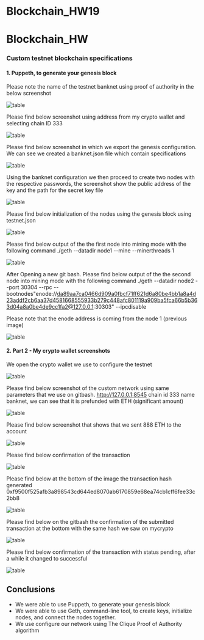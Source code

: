 # Blockchain_HW19

# Blockchain_HW

###  Custom testnet blockchain specifications 
#### 1. Puppeth, to generate your genesis block 

Please note the name of the testnet banknet using proof of authority in the below screenshot

![table](https://github.com/andreaovelar/Blockchain_HW18/blob/master/images/Capture.PNG "CLOSE")

Please find below screenshot using address from my crypto wallet and selecting chain ID 333

![table](https://github.com/andreaovelar/Blockchain_HW18/blob/master/images/Capture1.PNG "CLOSE")

Please find below screenshot in which we export the genesis configuration. We can see we created a banknet.json file which contain specifications

![table](https://github.com/andreaovelar/Blockchain_HW18/blob/master/images/Capture2.PNG "CLOSE")

Using the banknet configuration we then proceed to create two nodes with the respective passwords, the screenshot show the public address of the key and the path for the secret key file 

![table](https://github.com/andreaovelar/Blockchain_HW18/blob/master/images/Capture3.PNG "CLOSE")

Please find below initialization of the nodes using the genesis block using testnet.json

![table](https://github.com/andreaovelar/Blockchain_HW18/blob/master/images/Capture4.PNG "CLOSE")

Please find below output of the the first node into mining mode with the following command ./geth --datadir node1 --mine --minerthreads 1

![table](https://github.com/andreaovelar/Blockchain_HW18/blob/master/images/Capture55.PNG "CLOSE")

After Opening a new git bash. Please find below output of the the second node into mining mode with the following command ./geth --datadir node2 --port 30304 --rpc --bootnodes"enode://da89aa7ca0466d909a0fbcf71ff621d6a80be4bb1a8a4d23addf2cb6aa37d4581668555933b279c448afc801119a909ba5fca66b5b363d04a8a0be4de9cc1fa2@127.0.0.1:30303" --ipcdisable 

Please note that the enode address is coming from the node 1 (previous image)

![table](https://github.com/andreaovelar/Blockchain_HW18/blob/master/images/Capture6.PNG "CLOSE")


#### 2. Part 2 - My crypto wallet screenshots

We open the crypto wallet we use to configure the testnet

![table](https://github.com/andreaovelar/Blockchain_HW18/blob/master/images/Capture7.PNG "CLOSE")

Please find below screenshot of the custom network using same parameters that we use on gitbash. http://127.0.0.1:8545 chain id 333 name banknet, we can see that it is prefunded with ETH (significant amount)

![table](https://github.com/andreaovelar/Blockchain_HW18/blob/master/images/Capture8.PNG "CLOSE")

Please find below screenshot that shows that we sent 888 ETH to the account 

![table](https://github.com/andreaovelar/Blockchain_HW18/blob/master/images/Capture9.PNG "CLOSE")

Please find below confirmation of the transaction

![table](https://github.com/andreaovelar/Blockchain_HW18/blob/master/images/Capture10.PNG "CLOSE")

Please find below at the bottom of the image the transaction hash generated 0xf9500f525afb3a898543cd644ed8070ab6170859e68ea74cb1cff6fee33c2bb8  

![table](https://github.com/andreaovelar/Blockchain_HW18/blob/master/images/Capture11.PNG "CLOSE")

Please find below on the gitbash the confirmation of the submitted transaction at the bottom with the same hash we saw on mycrypto 

![table](https://github.com/andreaovelar/Blockchain_HW18/blob/master/images/Capture12.PNG "CLOSE")

Please find below confirmation of the transaction with status pending, after a while it changed to successful  

![table](https://github.com/andreaovelar/Blockchain_HW18/blob/master/images/Capture13.PNG "CLOSE")

## Conclusions 
* We were able to use Puppeth, to generate your genesis block
* We were able to use Geth, command-line tool, to create keys, initialize nodes, and connect the nodes together.
* We use configure our network using The Clique Proof of Authority algorithm
